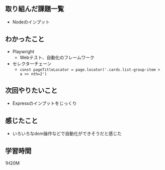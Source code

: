 ## 取り組んだ課題一覧

- Nodeのインプット

## わかったこと

- Playwright
	- Webテスト、自動化のフレームワーク
- セレクターチェーン
	- `const pageTitleLocator = page.locator('.cards.list-group-item > a >> nth=2')`

## 次回やりたいこと

- Expressのインプットをじっくり

## 感じたこと

- いろいろなdom操作などで自動化ができそうだと感じた
## 学習時間

1H20M
